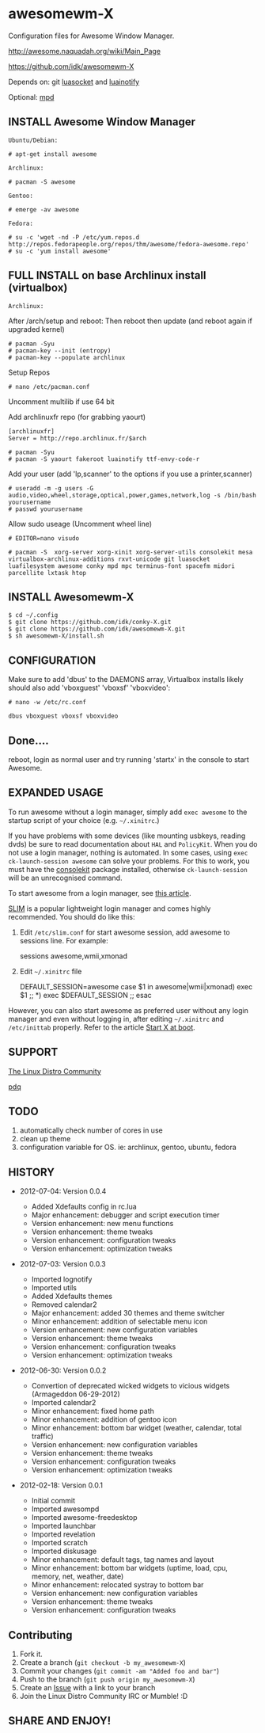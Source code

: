 awesomewm-X
===========

Configuration files for Awesome Window Manager.

http://awesome.naquadah.org/wiki/Main_Page

https://github.com/idk/awesomewm-X

Depends on: git [luasocket][9] and [luainotify][8]

Optional:   [mpd][1]


INSTALL Awesome Window Manager
------------------------------

`Ubuntu/Debian:`

    # apt-get install awesome

`Archlinux:`

    # pacman -S awesome

`Gentoo:`

    # emerge -av awesome

`Fedora:`

    # su -c 'wget -nd -P /etc/yum.repos.d http://repos.fedorapeople.org/repos/thm/awesome/fedora-awesome.repo'
    # su -c 'yum install awesome'


FULL INSTALL on base Archlinux install (virtualbox)
-----------------------------------------------

`Archlinux:`

After /arch/setup and reboot:
Then reboot then update (and reboot again if upgraded kernel)

    # pacman -Syu
    # pacman-key --init (entropy)
    # pacman-key --populate archlinux

Setup Repos

    # nano /etc/pacman.conf
    
Uncomment multilib if use 64 bit

Add archlinuxfr repo (for grabbing yaourt)

    [archlinuxfr] 
    Server = http://repo.archlinux.fr/$arch

    # pacman -Syu
    # pacman -S yaourt fakeroot luainotify ttf-envy-code-r

Add your user (add 'lp,scanner' to the options if you use a printer,scanner)

    # useradd -m -g users -G audio,video,wheel,storage,optical,power,games,network,log -s /bin/bash yourusername
    # passwd yourusername

Allow sudo useage (Uncomment wheel line)

    # EDITOR=nano visudo

    # pacman -S  xorg-server xorg-xinit xorg-server-utils consolekit mesa virtualbox-archlinux-additions rxvt-unicode git luasocket luafilesystem awesome conky mpd mpc terminus-font spacefm midori parcellite lxtask htop

INSTALL Awesomewm-X
-------------------

    $ cd ~/.config
    $ git clone https://github.com/idk/conky-X.git
    $ git clone https://github.com/idk/awesomewm-X.git
    $ sh awesomewm-X/install.sh


CONFIGURATION
-------------

Make sure to add 'dbus' to the DAEMONS array,
Virtualbox installs likely should also add 'vboxguest' 'vboxsf' 'vboxvideo':

    # nano -w /etc/rc.conf
    
    dbus vboxguest vboxsf vboxvideo


Done....
--------

reboot, login as normal user and try running 'startx' in the console to start Awesome.


EXPANDED USAGE
--------------

To run awesome without a login manager, simply add `exec awesome` to the startup script of your choice (e.g. `~/.xinitrc`.)

If you have problems with some devices (like mounting usbkeys, reading dvds) be sure to read documentation about `HAL` and `PolicyKit`. When you do not use a login manager, nothing is automated. In some cases, using `exec ck-launch-session awesome` can solve your problems. For this to work, you must have the [consolekit][2] package installed, otherwise `ck-launch-session` will be an unrecognised command.

To start awesome from a login manager, see [this article][3].

[SLIM][4] is a popular lightweight login manager and comes highly recommended. You should do like this:

1) Edit `/etc/slim.conf` for start awesome session, add awesome to sessions line.
For example:

    sessions             awesome,wmii,xmonad

2) Edit `~/.xinitrc` file

    DEFAULT_SESSION=awesome
    case $1 in
      awesome|wmii|xmonad) exec $1 ;;
      *) exec $DEFAULT_SESSION ;;
    esac

However, you can also start awesome as preferred user without any login manager and even without logging in, after editing `~/.xinitrc` and `/etc/inittab` properly. Refer to the article [Start X at boot][5]. 


SUPPORT
-------

[The Linux Distro Community][6]

[pdq][7]


TODO
----

1. automatically check number of cores in use
2. clean up theme
3. configuration variable for OS. ie: archlinux, gentoo, ubuntu, fedora


HISTORY
-------

* 2012-07-04: Version 0.0.4

   - Added Xdefaults config in rc.lua
   - Major enhancement: debugger and script execution timer
   - Version enhancement: new menu functions
   - Version enhancement: theme tweaks
   - Version enhancement: configuration tweaks
   - Version enhancement: optimization tweaks

* 2012-07-03: Version 0.0.3

   - Imported lognotify
   - Imported utils
   - Added Xdefaults themes
   - Removed calendar2
   - Major enhancement: added 30 themes and theme switcher
   - Minor enhancement: addition of selectable menu icon
   - Version enhancement: new configuration variables
   - Version enhancement: theme tweaks
   - Version enhancement: configuration tweaks
   - Version enhancement: optimization tweaks

* 2012-06-30: Version 0.0.2

   - Convertion of deprecated wicked widgets to vicious widgets (Armageddon 06-29-2012)
   - Imported calendar2
   - Minor enhancement: fixed home path
   - Minor enhancement: addition of gentoo icon
   - Minor enhancement: bottom bar widget (weather, calendar, total traffic)
   - Version enhancement: new configuration variables
   - Version enhancement: theme tweaks
   - Version enhancement: configuration tweaks
   - Version enhancement: optimization tweaks

* 2012-02-18: Version 0.0.1
      
   - Initial commit
   - Imported awesompd
   - Imported awesome-freedesktop
   - Imported launchbar
   - Imported revelation
   - Imported scratch
   - Imported diskusage
   - Minor enhancement: default tags, tag names and layout
   - Minor enhancement: bottom bar widgets (uptime, load, cpu, memory, net, weather, date)
   - Minor enhancement: relocated systray to bottom bar
   - Version enhancement: new configuration variables
   - Version enhancement: theme tweaks
   - Version enhancement: configuration tweaks


Contributing
------------

1. Fork it.
2. Create a branch (`git checkout -b my_awesomewm-X`)
3. Commit your changes (`git commit -am "Added foo and bar"`)
4. Push to the branch (`git push origin my_awesomewm-X`)
5. Create an [Issue][7] with a link to your branch
6. Join the Linux Distro Community IRC or Mumble! :D

SHARE AND ENJOY!
----------------

[1]: https://wiki.archlinux.org/index.php/Mpd
[2]: https://wiki.archlinux.org/index.php/ConsoleKit
[3]: https://wiki.archlinux.org/index.php/Display_Manager
[4]: https://wiki.archlinux.org/index.php/SLIM
[5]: https://wiki.archlinux.org/index.php/Start_X_at_boot
[6]: http://www.linuxdistrocommunity.com
[7]: https://github.com/idk/awesomewm-X/issues
[8]: http://www3.telus.net/taj_khattra/luainotify.html
[9]: http://w3.impa.br/~diego/software/luasocket
